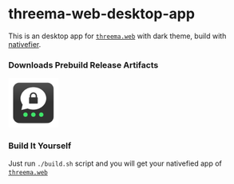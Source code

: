 # threema-web-desktop-app
This is an desktop app for [`threema.web`](https://web.threema.ch) with dark theme, build with [nativefier](https://github.com/jiahaog/nativefier).

### Downloads Prebuild Release Artifacts
<a href="https://github.com/qoomon/threema-web-desktop-app/releases">
  <img src="icon.png" width="100" height="100">
</a>

### Build It Yourself
Just run `./build.sh` script and you will get your nativefied app of [`threema.web`](https://web.threema.ch)
